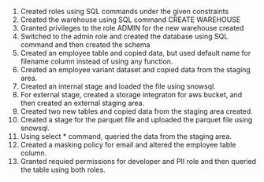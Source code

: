 1. Created roles using SQL commands under the given constraints
2. Created the warehouse using SQL command CREATE WAREHOUSE
3. Granted privileges to the role ADMIN for the new warehouse created
4. Switched to the admin role and created the database using SQL command and then created the schema
5. Created an employee table and copied data, but used default name for filename column instead of using any function. 
6. Created an employee variant dataset and copied data from the staging area.
7. Created an internal stage and loaded the file using snowsql.
8. For external stage, created a storage integraton for aws bucket, and then created an external staging area.
9. Created two new tables and copied data from the staging area created.
10. Created a stage for the parquet file and uploaded the parquet file using snowsql.
11. Using select * command, queried the data from the staging area.
12. Created a masking policy for email and altered the employee table column.
13. Granted requied permissions for developer and PII role and then queried the table using both roles.
